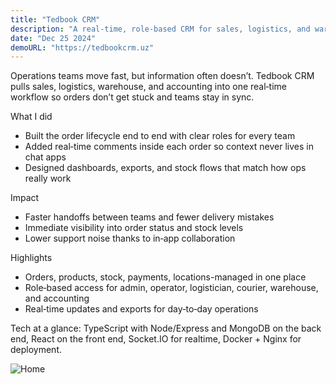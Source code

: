 ```yaml
---
title: "Tedbook CRM"
description: "A real-time, role-based CRM for sales, logistics, and warehouse operations"
date: "Dec 25 2024"
demoURL: "https://tedbookcrm.uz"
---
```


Operations teams move fast, but information often doesn’t. Tedbook CRM pulls sales, logistics, warehouse, and accounting into one real‑time workflow so orders don’t get stuck and teams stay in sync.

What I did

- Built the order lifecycle end to end with clear roles for every team
- Added real‑time comments inside each order so context never lives in chat apps
- Designed dashboards, exports, and stock flows that match how ops really work

Impact

- Faster handoffs between teams and fewer delivery mistakes
- Immediate visibility into order status and stock levels
- Lower support noise thanks to in‑app collaboration

Highlights

- Orders, products, stock, payments, locations-managed in one place
- Role‑based access for admin, operator, logistician, courier, warehouse, and accounting
- Real‑time updates and exports for day‑to‑day operations

Tech at a glance: TypeScript with Node/Express and MongoDB on the back end, React on the front end, Socket.IO for realtime, Docker + Nginx for deployment.

![Home](/projects/tedbookcrm/home.png)
